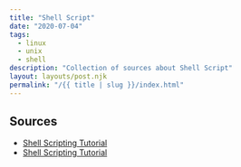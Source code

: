 ```yaml
---
title: "Shell Script"
date: "2020-07-04"
tags:
  - linux
  - unix
  - shell
description: "Collection of sources about Shell Script"
layout: layouts/post.njk
permalink: "/{{ title | slug }}/index.html"
---
```


## Sources

- [Shell Scripting Tutorial](https://www.tutorialspoint.com/unix/shell_scripting.htm)
- [Shell Scripting Tutorial](https://www.shellscript.sh/)
